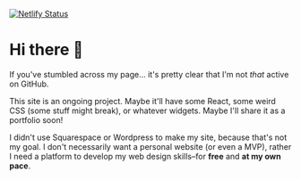 [![Netlify Status](https://api.netlify.com/api/v1/badges/bf3124cd-fb54-4bf5-9e82-c6edeb8d727b/deploy-status)](https://app.netlify.com/sites/wonderful-bartik-db7a1f/deploys)

# Hi there 👋
If you've stumbled across my page... it's pretty clear that I'm not *that* active on GitHub. 

This site is an ongoing project. Maybe it'll have some React, some weird CSS (some stuff might break), or whatever widgets. Maybe I'll share it as a portfolio soon!

I didn't use Squarespace or Wordpress to make my site, because that's not my goal. I don't necessarily want a personal website (or even a MVP), rather I need a platform to develop my web design skills–for **free** and **at my own pace**.